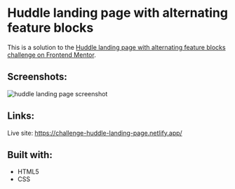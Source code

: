 # Huddle landing page with alternating feature blocks
This is a solution to the [Huddle landing page with alternating feature blocks challenge on Frontend Mentor](https://www.frontendmentor.io/challenges/huddle-landing-page-with-alternating-feature-blocks-5ca5f5981e82137ec91a5100).
## Screenshots:
![huddle landing page screenshot](https://user-images.githubusercontent.com/111454100/220048844-da5c06cd-620c-45b2-9032-89eb51b2962a.png)
## Links:
Live site: https://challenge-huddle-landing-page.netlify.app/
## Built with:
* HTML5
* CSS
